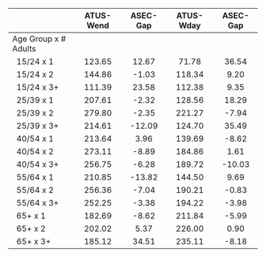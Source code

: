 
|                      |    ATUS-Wend |     ASEC-Gap |    ATUS-Wday |     ASEC-Gap |
| -------------------- | :----------: | :----------: | :----------: | :----------: |
| Age Group x # Adults |              |              |              |              |
| &nbsp;&nbsp;15/24 x 1 |       123.65 |        12.67 |        71.78 |        36.54 |
| &nbsp;&nbsp;15/24 x 2 |       144.86 |        -1.03 |       118.34 |         9.20 |
| &nbsp;&nbsp;15/24 x 3+ |       111.39 |        23.58 |       112.38 |         9.35 |
| &nbsp;&nbsp;25/39 x 1 |       207.61 |        -2.32 |       128.56 |        18.29 |
| &nbsp;&nbsp;25/39 x 2 |       279.80 |        -2.35 |       221.27 |        -7.94 |
| &nbsp;&nbsp;25/39 x 3+ |       214.61 |       -12.09 |       124.70 |        35.49 |
| &nbsp;&nbsp;40/54 x 1 |       213.64 |         3.96 |       139.69 |        -8.62 |
| &nbsp;&nbsp;40/54 x 2 |       273.11 |        -8.89 |       184.86 |         1.61 |
| &nbsp;&nbsp;40/54 x 3+ |       256.75 |        -6.28 |       189.72 |       -10.03 |
| &nbsp;&nbsp;55/64 x 1 |       210.85 |       -13.82 |       144.50 |         9.69 |
| &nbsp;&nbsp;55/64 x 2 |       256.36 |        -7.04 |       190.21 |        -0.83 |
| &nbsp;&nbsp;55/64 x 3+ |       252.25 |        -3.38 |       194.22 |        -3.98 |
| &nbsp;&nbsp;65+ x 1  |       182.69 |        -8.62 |       211.84 |        -5.99 |
| &nbsp;&nbsp;65+ x 2  |       202.02 |         5.37 |       226.00 |         0.90 |
| &nbsp;&nbsp;65+ x 3+ |       185.12 |        34.51 |       235.11 |        -8.18 |

